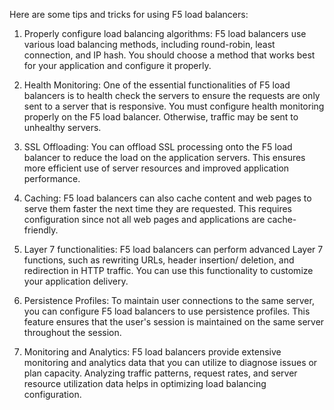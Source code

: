 Here are some tips and tricks for using F5 load balancers:

1. Properly configure load balancing algorithms: F5 load balancers use various load balancing methods, including round-robin, least connection, and IP hash. You should choose a method that works best for your application and configure it properly.

2. Health Monitoring: One of the essential functionalities of F5 load balancers is to health check the servers to ensure the requests are only sent to a server that is responsive. You must configure health monitoring properly on the F5 load balancer. Otherwise, traffic may be sent to unhealthy servers.

3. SSL Offloading: You can offload SSL processing onto the F5 load balancer to reduce the load on the application servers. This ensures more efficient use of server resources and improved application performance.

4. Caching: F5 load balancers can also cache content and web pages to serve them faster the next time they are requested. This requires configuration since not all web pages and applications are cache-friendly.

5. Layer 7 functionalities: F5 load balancers can perform advanced Layer 7 functions, such as rewriting URLs, header insertion/ deletion, and redirection in HTTP traffic. You can use this functionality to customize your application delivery.

6. Persistence Profiles: To maintain user connections to the same server, you can configure F5 load balancers to use persistence profiles. This feature ensures that the user's session is maintained on the same server throughout the session.

7. Monitoring and Analytics: F5 load balancers provide extensive monitoring and analytics data that you can utilize to diagnose issues or plan capacity. Analyzing traffic patterns, request rates, and server resource utilization data helps in optimizing load balancing configuration.

